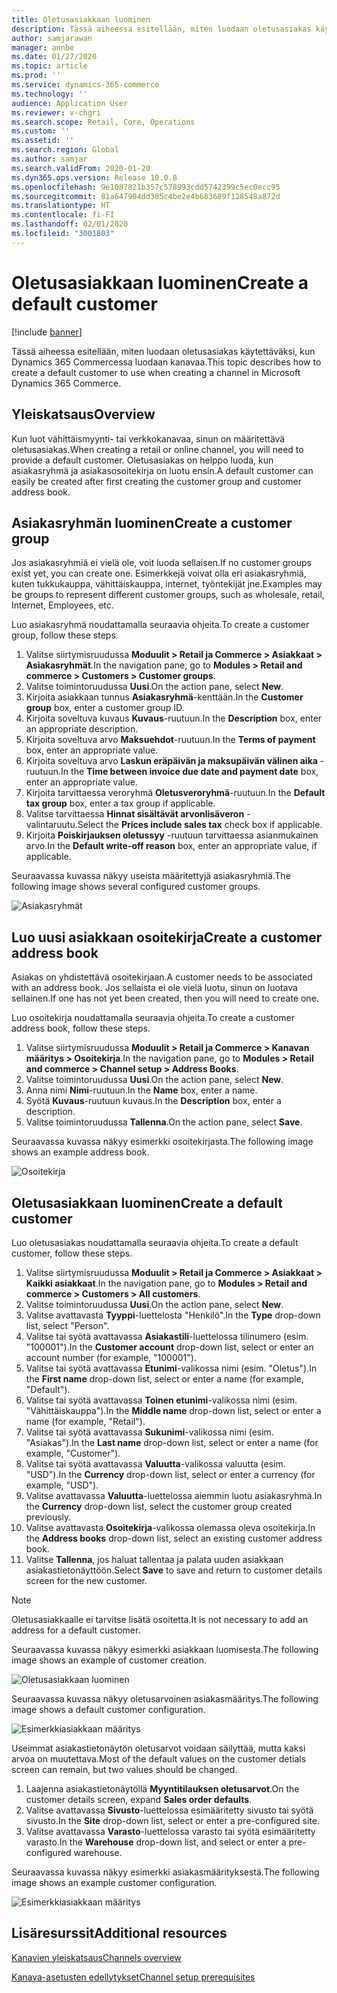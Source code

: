 ```yaml
---
title: Oletusasiakkaan luominen
description: Tässä aiheessa esitellään, miten luodaan oletusasiakas käytettäväksi, kun Dynamics 365 Commercessa luodaan kanavaa.
author: samjarawan
manager: annbe
ms.date: 01/27/2020
ms.topic: article
ms.prod: ''
ms.service: dynamics-365-commerce
ms.technology: ''
audience: Application User
ms.reviewer: v-chgri
ms.search.scope: Retail, Core, Operations
ms.custom: ''
ms.assetid: ''
ms.search.region: Global
ms.author: samjar
ms.search.validFrom: 2020-01-20
ms.dyn365.ops.version: Release 10.0.8
ms.openlocfilehash: 9e1087821b357c578993cdd5742399c5ec0ecc95
ms.sourcegitcommit: 81a647904dd305c4be2e4b683689f128548a872d
ms.translationtype: HT
ms.contentlocale: fi-FI
ms.lasthandoff: 02/01/2020
ms.locfileid: "3001803"
---
```

# <a name="create-a-default-customer"></a><span data-ttu-id="ec173-103">Oletusasiakkaan luominen</span><span class="sxs-lookup"><span data-stu-id="ec173-103">Create a default customer</span></span>


[!include [banner](includes/banner.md)]

<span data-ttu-id="ec173-104">Tässä aiheessa esitellään, miten luodaan oletusasiakas käytettäväksi, kun Dynamics 365 Commercessa luodaan kanavaa.</span><span class="sxs-lookup"><span data-stu-id="ec173-104">This topic describes how to create a default customer to use when creating a channel in Microsoft Dynamics 365 Commerce.</span></span>

## <a name="overview"></a><span data-ttu-id="ec173-105">Yleiskatsaus</span><span class="sxs-lookup"><span data-stu-id="ec173-105">Overview</span></span>

<span data-ttu-id="ec173-106">Kun luot vähittäismyynti- tai verkkokanavaa, sinun on määritettävä oletusasiakas.</span><span class="sxs-lookup"><span data-stu-id="ec173-106">When creating a retail or online channel, you will need to provide a default customer.</span></span> <span data-ttu-id="ec173-107">Oletusasiakas on helppo luoda, kun asiakasryhmä ja asiakasosoitekirja on luotu ensin.</span><span class="sxs-lookup"><span data-stu-id="ec173-107">A default customer can easily be created after first creating the customer group and customer address book.</span></span>

## <a name="create-a-customer-group"></a><span data-ttu-id="ec173-108">Asiakasryhmän luominen</span><span class="sxs-lookup"><span data-stu-id="ec173-108">Create a customer group</span></span>

<span data-ttu-id="ec173-109">Jos asiakasryhmiä ei vielä ole, voit luoda sellaisen.</span><span class="sxs-lookup"><span data-stu-id="ec173-109">If no customer groups exist yet, you can create one.</span></span> <span data-ttu-id="ec173-110">Esimerkkejä voivat olla eri asiakasryhmiä, kuten tukkukauppa, vähittäiskauppa, internet, työntekijät jne.</span><span class="sxs-lookup"><span data-stu-id="ec173-110">Examples may be groups to represent different customer groups, such as wholesale, retail, Internet, Employees, etc.</span></span>

<span data-ttu-id="ec173-111">Luo asiakasryhmä noudattamalla seuraavia ohjeita.</span><span class="sxs-lookup"><span data-stu-id="ec173-111">To create a customer group, follow these steps.</span></span>

1. <span data-ttu-id="ec173-112">Valitse siirtymisruudussa **Moduulit \> Retail ja Commerce \> Asiakkaat \> Asiakasryhmät**.</span><span class="sxs-lookup"><span data-stu-id="ec173-112">In the navigation pane, go to **Modules \> Retail and commerce \> Customers \> Customer groups**.</span></span>
1. <span data-ttu-id="ec173-113">Valitse toimintoruudussa **Uusi**.</span><span class="sxs-lookup"><span data-stu-id="ec173-113">On the action pane, select **New**.</span></span>
1. <span data-ttu-id="ec173-114">Kirjoita asiakkaan tunnus **Asiakasryhmä**-kenttään.</span><span class="sxs-lookup"><span data-stu-id="ec173-114">In the **Customer group** box, enter a customer group ID.</span></span>
1. <span data-ttu-id="ec173-115">Kirjoita soveltuva kuvaus **Kuvaus**-ruutuun.</span><span class="sxs-lookup"><span data-stu-id="ec173-115">In the **Description** box, enter an appropriate description.</span></span>
1. <span data-ttu-id="ec173-116">Kirjoita soveltuva arvo **Maksuehdot**-ruutuun.</span><span class="sxs-lookup"><span data-stu-id="ec173-116">In the **Terms of payment** box, enter an appropriate value.</span></span>
1. <span data-ttu-id="ec173-117">Kirjoita soveltuva arvo **Laskun eräpäivän ja maksupäivän välinen aika** -ruutuun.</span><span class="sxs-lookup"><span data-stu-id="ec173-117">In the **Time between invoice due date and payment date** box, enter an appropriate value.</span></span>
1. <span data-ttu-id="ec173-118">Kirjoita tarvittaessa veroryhmä **Oletusveroryhmä**-ruutuun.</span><span class="sxs-lookup"><span data-stu-id="ec173-118">In the **Default tax group** box, enter a tax group if applicable.</span></span>
1. <span data-ttu-id="ec173-119">Valitse tarvittaessa **Hinnat sisältävät arvonlisäveron** -valintaruutu.</span><span class="sxs-lookup"><span data-stu-id="ec173-119">Select the **Prices include sales tax** check box if applicable.</span></span>
1. <span data-ttu-id="ec173-120">Kirjoita **Poiskirjauksen oletussyy** -ruutuun tarvittaessa asianmukainen arvo.</span><span class="sxs-lookup"><span data-stu-id="ec173-120">In the **Default write-off reason** box, enter an appropriate value, if applicable.</span></span>

<span data-ttu-id="ec173-121">Seuraavassa kuvassa näkyy useista määritettyjä asiakasryhmiä.</span><span class="sxs-lookup"><span data-stu-id="ec173-121">The following image shows several configured customer groups.</span></span>

![Asiakasryhmät](media/customer-groups.png)

## <a name="create-a-customer-address-book"></a><span data-ttu-id="ec173-123">Luo uusi asiakkaan osoitekirja</span><span class="sxs-lookup"><span data-stu-id="ec173-123">Create a customer address book</span></span>

<span data-ttu-id="ec173-124">Asiakas on yhdistettävä osoitekirjaan.</span><span class="sxs-lookup"><span data-stu-id="ec173-124">A customer needs to be associated with an address book.</span></span> <span data-ttu-id="ec173-125">Jos sellaista ei ole vielä luotu, sinun on luotava sellainen.</span><span class="sxs-lookup"><span data-stu-id="ec173-125">If one has not yet been created, then you will need to create one.</span></span>

<span data-ttu-id="ec173-126">Luo osoitekirja noudattamalla seuraavia ohjeita.</span><span class="sxs-lookup"><span data-stu-id="ec173-126">To create a customer address book, follow these steps.</span></span>

1. <span data-ttu-id="ec173-127">Valitse siirtymisruudussa **Moduulit \> Retail ja Commerce \> Kanavan määritys \> Osoitekirja**.</span><span class="sxs-lookup"><span data-stu-id="ec173-127">In the navigation pane, go to **Modules \> Retail and commerce \> Channel setup \> Address Books**.</span></span>
1. <span data-ttu-id="ec173-128">Valitse toimintoruudussa **Uusi**.</span><span class="sxs-lookup"><span data-stu-id="ec173-128">On the action pane, select **New**.</span></span>
1. <span data-ttu-id="ec173-129">Anna nimi **Nimi**-ruutuun.</span><span class="sxs-lookup"><span data-stu-id="ec173-129">In the **Name** box, enter a name.</span></span>
1. <span data-ttu-id="ec173-130">Syötä **Kuvaus**-ruutuun kuvaus.</span><span class="sxs-lookup"><span data-stu-id="ec173-130">In the **Description** box, enter a description.</span></span>
1. <span data-ttu-id="ec173-131">Valitse toimintoruudussa **Tallenna**.</span><span class="sxs-lookup"><span data-stu-id="ec173-131">On the action pane, select **Save**.</span></span>

<span data-ttu-id="ec173-132">Seuraavassa kuvassa näkyy esimerkki osoitekirjasta.</span><span class="sxs-lookup"><span data-stu-id="ec173-132">The following image shows an example address book.</span></span>

![Osoitekirja](media/address-book.png)

## <a name="create-a-default-customer"></a><span data-ttu-id="ec173-134">Oletusasiakkaan luominen</span><span class="sxs-lookup"><span data-stu-id="ec173-134">Create a default customer</span></span>

<span data-ttu-id="ec173-135">Luo oletusasiakas noudattamalla seuraavia ohjeita.</span><span class="sxs-lookup"><span data-stu-id="ec173-135">To create a default customer, follow these steps.</span></span>

1. <span data-ttu-id="ec173-136">Valitse siirtymisruudussa **Moduulit \> Retail ja Commerce \> Asiakkaat \> Kaikki asiakkaat**.</span><span class="sxs-lookup"><span data-stu-id="ec173-136">In the navigation pane, go to **Modules \> Retail and commerce \> Customers \> All customers**.</span></span>
1. <span data-ttu-id="ec173-137">Valitse toimintoruudussa **Uusi**.</span><span class="sxs-lookup"><span data-stu-id="ec173-137">On the action pane, select **New**.</span></span>
1. <span data-ttu-id="ec173-138">Valitse avattavasta **Tyyppi**-luettelosta "Henkilö".</span><span class="sxs-lookup"><span data-stu-id="ec173-138">In the **Type** drop-down list, select "Person".</span></span>
1. <span data-ttu-id="ec173-139">Valitse tai syötä avattavassa **Asiakastili**-luettelossa tilinumero (esim. "100001").</span><span class="sxs-lookup"><span data-stu-id="ec173-139">In the **Customer account** drop-down list, select or enter an account number (for example, "100001").</span></span>
1. <span data-ttu-id="ec173-140">Valitse tai syötä avattavassa **Etunimi**-valikossa nimi (esim. "Oletus").</span><span class="sxs-lookup"><span data-stu-id="ec173-140">In the **First name** drop-down list, select or enter a name (for example, "Default").</span></span>
1. <span data-ttu-id="ec173-141">Valitse tai syötä avattavassa **Toinen etunimi**-valikossa nimi (esim. "Vähittäiskauppa").</span><span class="sxs-lookup"><span data-stu-id="ec173-141">In the **Middle name** drop-down list, select or enter a name (for example, "Retail").</span></span>
1. <span data-ttu-id="ec173-142">Valitse tai syötä avattavassa **Sukunimi**-valikossa nimi (esim. "Asiakas").</span><span class="sxs-lookup"><span data-stu-id="ec173-142">In the **Last name** drop-down list, select or enter a name (for example, "Customer").</span></span>
1. <span data-ttu-id="ec173-143">Valitse tai syötä avattavassa **Valuutta**-valikossa valuutta (esim. "USD").</span><span class="sxs-lookup"><span data-stu-id="ec173-143">In the **Currency** drop-down list, select or enter a currency (for example, "USD").</span></span>
1. <span data-ttu-id="ec173-144">Valitse avattavassa **Valuutta**-luettelossa aiemmin luotu asiakasryhmä.</span><span class="sxs-lookup"><span data-stu-id="ec173-144">In the **Currency** drop-down list, select the customer group created previously.</span></span>
1. <span data-ttu-id="ec173-145">Valitse avattavasta **Osoitekirja**-valikossa olemassa oleva osoitekirja.</span><span class="sxs-lookup"><span data-stu-id="ec173-145">In the **Address books**  drop-down list, select an existing customer address book.</span></span>
1. <span data-ttu-id="ec173-146">Valitse **Tallenna**, jos haluat tallentaa ja palata uuden asiakkaan asiakastietonäyttöön.</span><span class="sxs-lookup"><span data-stu-id="ec173-146">Select **Save** to save and return to customer details screen for the new customer.</span></span>

> [!NOTE]
> <span data-ttu-id="ec173-147">Oletusasiakkaalle ei tarvitse lisätä osoitetta.</span><span class="sxs-lookup"><span data-stu-id="ec173-147">It is not necessary to add an address for a default customer.</span></span>

<span data-ttu-id="ec173-148">Seuraavassa kuvassa näkyy esimerkki asiakkaan luomisesta.</span><span class="sxs-lookup"><span data-stu-id="ec173-148">The following image shows an example of customer creation.</span></span>

![Oletusasiakkaan luominen](media/default-customer-creation.png)

<span data-ttu-id="ec173-150">Seuraavassa kuvassa näkyy oletusarvoinen asiakasmääritys.</span><span class="sxs-lookup"><span data-stu-id="ec173-150">The following image shows a default customer configuration.</span></span>

![Esimerkkiasiakkaan määritys](media/default-customer-configuration1.png)

<span data-ttu-id="ec173-152">Useimmat asiakastietonäytön oletusarvot voidaan säilyttää, mutta kaksi arvoa on muutettava.</span><span class="sxs-lookup"><span data-stu-id="ec173-152">Most of the default values on the customer detials screen can remain, but two values should be changed.</span></span>

1. <span data-ttu-id="ec173-153">Laajenna asiakastietonäytöllä **Myyntitilauksen oletusarvot**.</span><span class="sxs-lookup"><span data-stu-id="ec173-153">On the customer details screen, expand **Sales order defaults**.</span></span>
1. <span data-ttu-id="ec173-154">Valitse avattavassa **Sivusto**-luettelossa esimääritetty sivusto tai syötä sivusto.</span><span class="sxs-lookup"><span data-stu-id="ec173-154">In the **Site** drop-down list, select or enter a pre-configured site.</span></span>
1. <span data-ttu-id="ec173-155">Valitse avattavassa **Varasto**-luettelossa varasto tai syötä esimääritetty varasto.</span><span class="sxs-lookup"><span data-stu-id="ec173-155">In the **Warehouse** drop-down list, and select or enter a pre-configured warehouse.</span></span>

<span data-ttu-id="ec173-156">Seuraavassa kuvassa näkyy esimerkki asiakasmäärityksestä.</span><span class="sxs-lookup"><span data-stu-id="ec173-156">The following image shows an example customer configuration.</span></span>

![Esimerkkiasiakkaan määritys](media/default-customer-configuration2.png)

## <a name="additional-resources"></a><span data-ttu-id="ec173-158">Lisäresurssit</span><span class="sxs-lookup"><span data-stu-id="ec173-158">Additional resources</span></span>

[<span data-ttu-id="ec173-159">Kanavien yleiskatsaus</span><span class="sxs-lookup"><span data-stu-id="ec173-159">Channels overview</span></span>](channels-overview.md)

[<span data-ttu-id="ec173-160">Kanava-asetusten edellytykset</span><span class="sxs-lookup"><span data-stu-id="ec173-160">Channel setup prerequisites</span></span>](channels-prerequisites.md)
